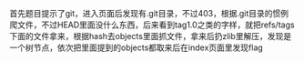 首先题目提示了git，进入页面后发现有.git目录，不过403，根据.git目录的惯例爬文件，不过HEAD里面没什么东西，后来看到tag1.0之类的字样，就把refs/tags下面的文件拿来，根据hash去objects里面抓文件，拿来后扔zlib里解压，发现是一个树节点，依次把里面提到的objects都取来后在index页面里发现flag

